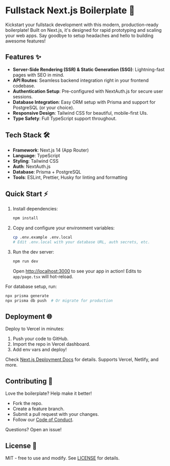 # Fullstack Next.js Boilerplate 🚀

Kickstart your fullstack development with this modern, production-ready boilerplate! Built on Next.js, it's designed for rapid prototyping and scaling your web apps. Say goodbye to setup headaches and hello to building awesome features! 

## Features ✨

- **Server-Side Rendering (SSR) & Static Generation (SSG)**: Lightning-fast pages with SEO in mind.
- **API Routes**: Seamless backend integration right in your frontend codebase.
- **Authentication Setup**: Pre-configured with NextAuth.js for secure user sessions.
- **Database Integration**: Easy ORM setup with Prisma and support for PostgreSQL (or your choice).
- **Responsive Design**: Tailwind CSS for beautiful, mobile-first UIs.
- **Type Safety**: Full TypeScript support throughout.

## Tech Stack 🛠️

- **Framework**: Next.js 14 (App Router)
- **Language**: TypeScript
- **Styling**: Tailwind CSS
- **Auth**: NextAuth.js
- **Database**: Prisma + PostgreSQL
- **Tools**: ESLint, Prettier, Husky for linting and formatting

## Quick Start ⚡

1. Install dependencies:
   ```bash
   npm install
   ```

2. Copy and configure your environment variables:
   ```bash
   cp .env.example .env.local
   # Edit .env.local with your database URL, auth secrets, etc.
   ```

3. Run the dev server:
   ```bash
   npm run dev
   ```
   Open [http://localhost:3000](http://localhost:3000) to see your app in action! Edits to `app/page.tsx` will hot-reload.

For database setup, run:
   ```bash
   npx prisma generate
   npx prisma db push  # Or migrate for production
   ```

## Deployment 🌐

Deploy to Vercel in minutes:
1. Push your code to GitHub.
2. Import the repo in Vercel dashboard.
3. Add env vars and deploy!

Check [Next.js Deployment Docs](https://nextjs.org/docs/app/building-your-application/deploying) for details. Supports Vercel, Netlify, and more.

## Contributing 🤝

Love the boilerplate? Help make it better! 
- Fork the repo.
- Create a feature branch.
- Submit a pull request with your changes.
- Follow our [Code of Conduct](CODE_OF_CONDUCT.md).

Questions? Open an issue!

## License 📄

MIT - free to use and modify. See [LICENSE](LICENSE) for details.

